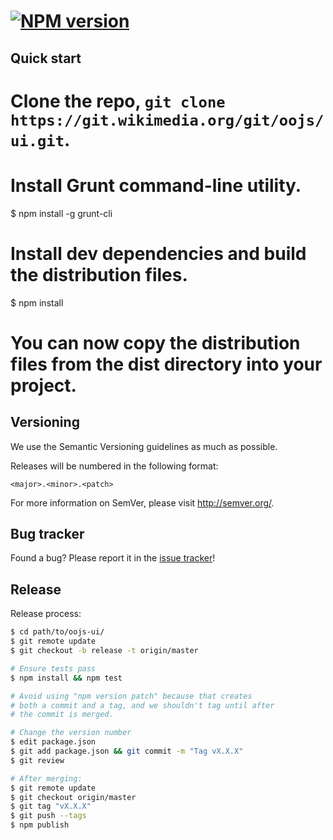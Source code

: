 [![NPM version](https://badge.fury.io/js/oojs-ui.png)](https://badge.fury.io/js/oojs-ui)
=================

Quick start
----------

# Clone the repo, `git clone https://git.wikimedia.org/git/oojs/ui.git`.

# Install Grunt command-line utility.
$ npm install -g grunt-cli

# Install dev dependencies and build the distribution files.
$ npm install

# You can now copy the distribution files from the dist directory into your project.

Versioning
----------

We use the Semantic Versioning guidelines as much as possible.

Releases will be numbered in the following format:

`<major>.<minor>.<patch>`

For more information on SemVer, please visit http://semver.org/.

Bug tracker
-----------

Found a bug? Please report it in the [issue tracker](https://bugzilla.wikimedia.org/enter_bug.cgi?product=OOjs+UI)!

Release
----------

Release process:

```bash
$ cd path/to/oojs-ui/
$ git remote update
$ git checkout -b release -t origin/master

# Ensure tests pass
$ npm install && npm test

# Avoid using "npm version patch" because that creates
# both a commit and a tag, and we shouldn't tag until after
# the commit is merged.

# Change the version number
$ edit package.json
$ git add package.json && git commit -m "Tag vX.X.X"
$ git review

# After merging:
$ git remote update
$ git checkout origin/master
$ git tag "vX.X.X"
$ git push --tags
$ npm publish
```
